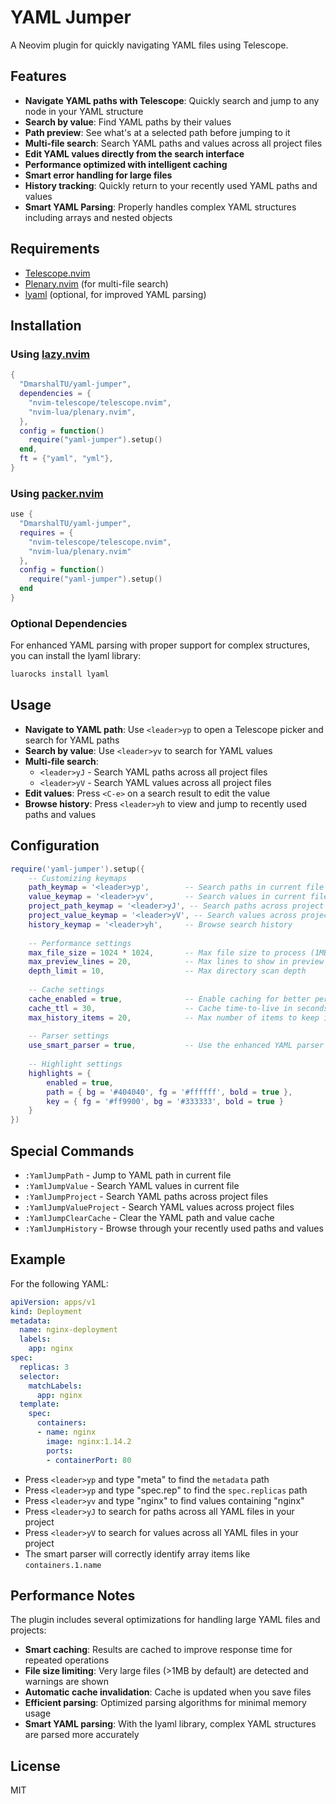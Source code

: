 # YAML Jumper

A Neovim plugin for quickly navigating YAML files using Telescope.

## Features

- **Navigate YAML paths with Telescope**: Quickly search and jump to any node in your YAML structure
- **Search by value**: Find YAML paths by their values
- **Path preview**: See what's at a selected path before jumping to it
- **Multi-file search**: Search YAML paths and values across all project files
- **Edit YAML values directly from the search interface**
- **Performance optimized with intelligent caching**
- **Smart error handling for large files**
- **History tracking**: Quickly return to your recently used YAML paths and values
- **Smart YAML Parsing**: Properly handles complex YAML structures including arrays and nested objects

## Requirements

- [Telescope.nvim](https://github.com/nvim-telescope/telescope.nvim)
- [Plenary.nvim](https://github.com/nvim-lua/plenary.nvim) (for multi-file search)
- [lyaml](https://github.com/gvvaughan/lyaml) (optional, for improved YAML parsing)

## Installation

### Using [lazy.nvim](https://github.com/folke/lazy.nvim)

```lua
{
  "DmarshalTU/yaml-jumper",
  dependencies = {
    "nvim-telescope/telescope.nvim",
    "nvim-lua/plenary.nvim",
  },
  config = function()
    require("yaml-jumper").setup()
  end,
  ft = {"yaml", "yml"},
}
```

### Using [packer.nvim](https://github.com/wbthomason/packer.nvim)

```lua
use {
  "DmarshalTU/yaml-jumper",
  requires = { 
    "nvim-telescope/telescope.nvim",
    "nvim-lua/plenary.nvim"
  },
  config = function()
    require("yaml-jumper").setup()
  end
}
```

### Optional Dependencies

For enhanced YAML parsing with proper support for complex structures, you can install the lyaml library:

```bash
luarocks install lyaml
```

## Usage

- **Navigate to YAML path**: Use `<leader>yp` to open a Telescope picker and search for YAML paths
- **Search by value**: Use `<leader>yv` to search for YAML values
- **Multi-file search**: 
  - `<leader>yJ` - Search YAML paths across all project files
  - `<leader>yV` - Search YAML values across all project files
- **Edit values**: Press `<C-e>` on a search result to edit the value
- **Browse history**: Press `<leader>yh` to view and jump to recently used paths and values

## Configuration

```lua
require('yaml-jumper').setup({
    -- Customizing keymaps
    path_keymap = '<leader>yp',        -- Search paths in current file
    value_keymap = '<leader>yv',       -- Search values in current file
    project_path_keymap = '<leader>yJ', -- Search paths across project
    project_value_keymap = '<leader>yV', -- Search values across project
    history_keymap = '<leader>yh',     -- Browse search history
    
    -- Performance settings
    max_file_size = 1024 * 1024,       -- Max file size to process (1MB)
    max_preview_lines = 20,            -- Max lines to show in preview
    depth_limit = 10,                  -- Max directory scan depth
    
    -- Cache settings
    cache_enabled = true,              -- Enable caching for better performance
    cache_ttl = 30,                    -- Cache time-to-live in seconds
    max_history_items = 20,            -- Max number of items to keep in history
    
    -- Parser settings
    use_smart_parser = true,           -- Use the enhanced YAML parser when available
    
    -- Highlight settings
    highlights = {
        enabled = true,
        path = { bg = '#404040', fg = '#ffffff', bold = true },
        key = { fg = '#ff9900', bg = '#333333', bold = true }
    }
})
```

## Special Commands

- `:YamlJumpPath` - Jump to YAML path in current file
- `:YamlJumpValue` - Search YAML values in current file
- `:YamlJumpProject` - Search YAML paths across project files
- `:YamlJumpValueProject` - Search YAML values across project files
- `:YamlJumpClearCache` - Clear the YAML path and value cache
- `:YamlJumpHistory` - Browse through your recently used paths and values

## Example

For the following YAML:

```yaml
apiVersion: apps/v1
kind: Deployment
metadata:
  name: nginx-deployment
  labels:
    app: nginx
spec:
  replicas: 3
  selector:
    matchLabels:
      app: nginx
  template:
    spec:
      containers:
      - name: nginx
        image: nginx:1.14.2
        ports:
        - containerPort: 80
```

- Press `<leader>yp` and type "meta" to find the `metadata` path
- Press `<leader>yp` and type "spec.rep" to find the `spec.replicas` path
- Press `<leader>yv` and type "nginx" to find values containing "nginx"
- Press `<leader>yJ` to search for paths across all YAML files in your project
- Press `<leader>yV` to search for values across all YAML files in your project
- The smart parser will correctly identify array items like `containers.1.name`

## Performance Notes

The plugin includes several optimizations for handling large YAML files and projects:

- **Smart caching**: Results are cached to improve response time for repeated operations
- **File size limiting**: Very large files (>1MB by default) are detected and warnings are shown
- **Automatic cache invalidation**: Cache is updated when you save files
- **Efficient parsing**: Optimized parsing algorithms for minimal memory usage
- **Smart YAML parsing**: With the lyaml library, complex YAML structures are parsed more accurately

## License

MIT